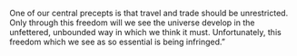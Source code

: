 One of our central precepts is that travel and trade should be unrestricted. Only through this freedom will we see the universe develop in the unfettered, unbounded way in which we think it must. Unfortunately, this freedom which we see as so essential is being infringed.”